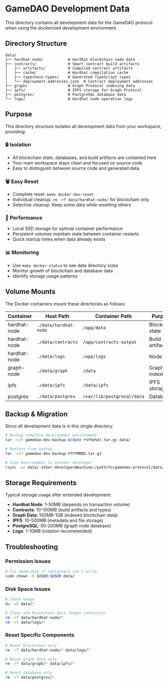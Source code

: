# GameDAO Development Data

This directory contains all development data for the GameDAO protocol when using the dockerized development environment.

## Directory Structure

```
data/
├── hardhat-node/           # Hardhat blockchain node data
├── contracts/              # Smart contract build artifacts
│   ├── artifacts/          # Compiled contract artifacts
│   ├── cache/              # Hardhat compilation cache
│   ├── typechain-types/    # Generated TypeScript types
│   └── deployment-addresses.json  # Contract deployment addresses
├── graph/                  # Graph Protocol indexing data
├── ipfs/                   # IPFS storage for Graph Protocol
├── postgres/               # PostgreSQL database data
└── logs/                   # Hardhat node operation logs
```

## Purpose

This directory structure isolates all development data from your workspace, providing:

### 🔒 **Isolation**
- All blockchain state, databases, and build artifacts are contained here
- Your main workspace stays clean and focused on source code
- Easy to distinguish between source code and generated data

### 🗑️ **Easy Reset**
- Complete reset: `make docker-dev-reset`
- Individual cleanup: `rm -rf data/hardhat-node/` for blockchain only
- Selective cleanup: Keep some data while resetting others

### 🚀 **Performance**
- Local SSD storage for optimal container performance
- Persistent volumes maintain state between container restarts
- Quick startup times when data already exists

### 📊 **Monitoring**
- Use `make docker-status` to see data directory sizes
- Monitor growth of blockchain and database data
- Identify storage usage patterns

## Volume Mounts

The Docker containers mount these directories as follows:

| Container | Host Path | Container Path | Purpose |
|-----------|-----------|----------------|---------|
| hardhat-node | `./data/hardhat-node` | `/app/data` | Blockchain state |
| hardhat-node | `./data/contracts` | `/app/contracts-output` | Build artifacts |
| hardhat-node | `./data/logs` | `/app/logs` | Node logs |
| graph-node | `./data/graph` | `/data` | Graph indexing |
| ipfs | `./data/ipfs` | `/data/ipfs` | IPFS storage |
| postgres | `./data/postgres` | `/var/lib/postgresql/data` | Database |

## Backup & Migration

Since all development data is in this single directory:

```bash
# Backup complete development environment
tar -czf gamedao-dev-backup-$(date +%Y%m%d).tar.gz data/

# Restore from backup
tar -xzf gamedao-dev-backup-YYYYMMDD.tar.gz

# Copy environment to another developer
rsync -av data/ other-developer@machine:/path/to/gamedao-protocol/data/
```

## Storage Requirements

Typical storage usage after extended development:

- **Hardhat Node**: 1-50MB (depends on transaction volume)
- **Contracts**: 10-100MB (build artifacts and types)
- **Graph Data**: 100MB-1GB (indexed blockchain data)
- **IPFS**: 10-500MB (metadata and file storage)
- **PostgreSQL**: 50-200MB (graph node database)
- **Logs**: 1-10MB (rotation recommended)

## Troubleshooting

### Permission Issues
```bash
# Fix ownership if containers can't write
sudo chown -R $USER:$USER data/
```

### Disk Space Issues
```bash
# Check usage
du -sh data/*

# Clean old blockchain data (keeps contracts)
rm -rf data/hardhat-node/*
rm -rf data/logs/*
```

### Reset Specific Components
```bash
# Reset blockchain only
rm -rf data/hardhat-node/* data/logs/*

# Reset graph data only
rm -rf data/graph/* data/ipfs/*

# Reset database only
rm -rf data/postgres/*
```

